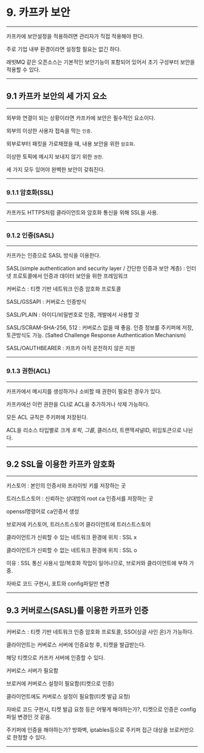 # 9. 카프카 보안

---
카프카에 보안설정을 적용하려면 관리자가 직접 적용해야 한다.

주로 기업 내부 환경이라면 설정할 필요는 없긴 하다.

래빗MQ 같은 오픈소스는 기본적인 보안기능이 포함되어 있어서 초기 구성부터 보안을 적용할 수 있다.

---
## 9.1 카프카 보안의 세 가지 요소

---
외부와 연결이 되는 상황이라면 카프카에 보안은 필수적인 요소이다.

외부의 이상한 사용자 접속을 막는 `인증`.

외부로부터 패킷을 가로채졌을 때, 내용 보안을 위한 `암호화`.

이상한 토픽에 메시지 보내지 않기 위한 `권한`.

세 가지 모두 있어야 완벽한 보안이 갖춰진다.

---
### 9.1.1 암호화(SSL)

---
카프카도 HTTPS처럼 클라이언트와 암호화 통신을 위해 SSL을 사용.


---
### 9.1.2 인증(SASL)

---

카프카는 인증으로 SASL 방식을 이용한다.

SASL(simple authentication and security layer / 간단한 인증과 보안 계층) : 인터넷 프로토콜에서 인증과 데이터 보안을 위한 프레임워크

커버로스 : 티켓 기반 네트워크 인증 암호화 프로토콜

SASL/GSSAPI : 커버로스 인증방식

SASL/PLAIN : 아이디/비밀번호로 인증, 개발에서 사용할 것

SASL/SCRAM-SHA-256, 512 : 커버로스 없을 때 좋음. 인증 정보를 주키퍼에 저장, 토큰방식도 가능. (Salted Challenge Response Authentication Mechanism)

SASL/OAUTHBEARER : 카프카 아직 온전하지 않은 지원

---
### 9.1.3 권한(ACL)

---
카프카에서 메시지를 생성하거나 소비할 때 권한이 필요한 경우가 있다.

카프카에선 이런 권한을 CLI로 ACL을 추가하거나 삭제 가능하다.

모든 ACL 규칙은 주키퍼에 저장된다.

ACL을 리소스 타입별로 크게 _토픽_, _그룹_, 클러스터, 트랜잭셔널ID, 위임토큰으로 나뉜다.


---
## 9.2 SSL을 이용한 카프카 암호화

---
키스토어 : 본인의 인증서와 프라이빗 키를 저장하는 곳

트러스트스토어 : 신뢰하는 상대방의 root ca 인증서를 저장하는 곳

openssl명령어로 ca인증서 생성

브로커에 키스토어, 트러스트스토어
클라이언트에 트러스트스토어

클라이언트가 신뢰할 수 있는 네트워크 환경에 위치 : SSL x

클라이언트가 신뢰할 수 없는 네트워크 환경에 위치 : SSL o

이유 : SSL 통신 사용시 암/복호화 작업이 일어나므로, 브로커와 클라이언트에 부하 가중.

자바로 코드 구현시, 포트와 config파일만 변경

---
## 9.3 커버로스(SASL)를 이용한 카프카 인증

---
커버로스 : 티켓 기반 네트워크 인증 암호화 프로토콜, SSO(싱글 사인 온)가 가능하다.

클라이언트는 커버로스 서버에 인증요청 후, 티켓을 발급받는다.

해당 티켓으로 카프카 서버에 인증할 수 있다.

커버로스 서버가 필요함

브로커에 커버로스 설정이 필요함(티켓으로 인증)

클라이언트에도 커버로스 설정이 필요함(티켓 발급 요청)

자바로 코드 구현시, 티켓 발급 요청 등은 어떻게 해야하는가?, 티켓으로 인증은 config파일 변경인 것 같음.

주키퍼에 인증을 해야하는가? 방화벽, iptables등으로 주키퍼 접근 대상을 브로커만으로 한정할 수 있다.

---
